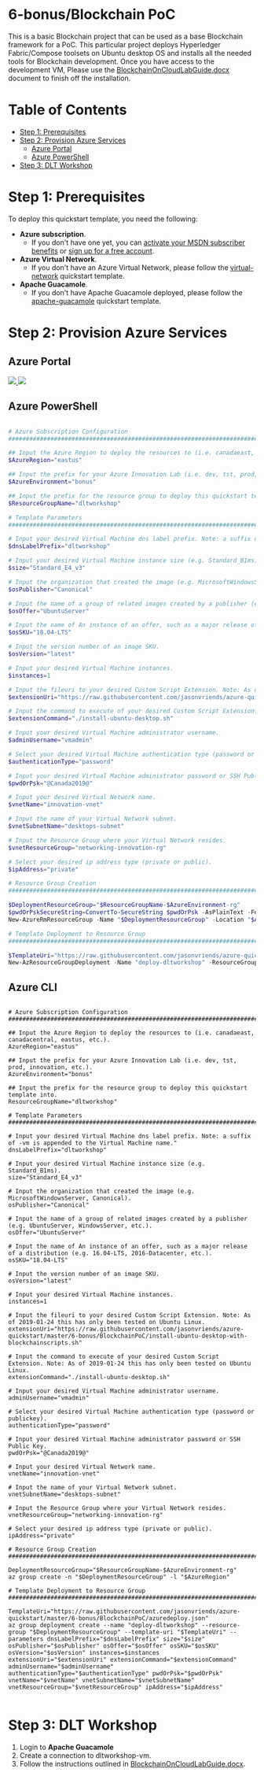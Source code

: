 # 6-bonus/Blockchain PoC

This is a basic Blockchain project that can be used as a base Blockchain framework for a PoC. This particular project deploys Hyperledger Fabric/Compose toolsets on Ubuntu desktop OS and installs all the needed tools for Blockchain development.  Once you have access to the development VM, Please use the <a href="https://raw.githubusercontent.com/jasonvriends/azure-quickstart/master/6-bonus/BlockchainPoC/BlockchainOnCloudLabGuide.docx">BlockchainOnCloudLabGuide.docx</a> document to finish off the installation. 

# Table of Contents

-   [Step 1: Prerequisites](#step-1-prerequisites)
-   [Step 2: Provision Azure Services](#step-2-provision-azure-services)
    -   [Azure Portal](#azure-portal)
    -   [Azure PowerShell](#azure-powershell)
-   [Step 3: DLT Workshop](#step-3-dlt-workshop)

# Step 1: Prerequisites

To deploy this quickstart template, you need the following:
* **Azure subscription**. 
  * If you don't have one yet, you can <a href="https://azure.microsoft.com/pricing/member-offers/msdn-benefits-details/">activate your MSDN subscriber benefits</a> or <a href="https://azure.microsoft.com/free">sign up for a free account</a>.
* **Azure Virtual Network**. 
  * If you don't have an Azure Virtual Network, please follow the <a href="https://github.com/jasonvriends/azure-quickstart/tree/master/2-virtual-network">virtual-network</a> quickstart template.
* **Apache Guacamole**. 
  * If you don't have Apache Guacamole deployed, please follow the <a href="https://github.com/jasonvriends/azure-quickstart/tree/master/4-apache-guacamole">apache-guacamole</a> quickstart template.

# Step 2: Provision Azure Services

## Azure Portal

<a href="https://portal.azure.com/#create/Microsoft.Template/uri/https%3A%2F%2Fraw.githubusercontent.com%2Fjasonvriends%2Fazure-quickstart%2Fmaster%2F6-bonus%2FBlockchainPoC%2Fazuredeploy.json" target="_blank">
    <img src="http://azuredeploy.net/deploybutton.png"/>
</a>
<a href="http://armviz.io/#/?load=https%3A%2F%2Fraw.githubusercontent.com%2Fjasonvriends%2Fazure-quickstart%2Fmaster%2F6-bonus%2FBlockchainPoC%2Fazuredeploy.json"  target="_blank">
    <img src="http://armviz.io/visualizebutton.png"/>
</a><br/>

## Azure PowerShell

```powershell

# Azure Subscription Configuration
##################################################################################################################

## Input the Azure Region to deploy the resources to (i.e. canadaeast, canadacentral, eastus, etc.).
$AzureRegion="eastus"

## Input the prefix for your Azure Innovation Lab (i.e. dev, tst, prod, innovation, etc.).
$AzureEnvironment="bonus"

## Input the prefix for the resource group to deploy this quickstart template into.
$ResourceGroupName="dltworkshop"

# Template Parameters
##################################################################################################################

# Input your desired Virtual Machine dns label prefix. Note: a suffix of -vm is appended to the Virtual Machine name."
$dnsLabelPrefix="dltworkshop"

# Input your desired Virtual Machine instance size (e.g. Standard_B1ms).
$size="Standard_E4_v3"

# Input the organization that created the image (e.g. MicrosoftWindowsServer, Canonical).
$osPublisher="Canonical"

# Input the name of a group of related images created by a publisher (e.g. UbuntuServer, WindowsServer, etc.).
$osOffer="UbuntuServer"

# Input the name of An instance of an offer, such as a major release of a distribution (e.g. 16.04-LTS, 2016-Datacenter, etc.).
$osSKU="18.04-LTS"

# Input the version number of an image SKU.
$osVersion="latest"

# Input your desired Virtual Machine instances.
$instances=1

# Input the fileuri to your desired Custom Script Extension. Note: As of 2019-01-24 this has only been tested on Ubuntu Linux.
$extensionUri="https://raw.githubusercontent.com/jasonvriends/azure-quickstart/master/6-bonus/BlockchainPoC/install-ubuntu-desktop-with-blockchainscripts.sh"

# Input the command to execute of your desired Custom Script Extension. Note: As of 2019-01-24 this has only been tested on Ubuntu Linux.
$extensionCommand="./install-ubuntu-desktop.sh"

# Input your desired Virtual Machine administrator username.
$adminUsername="vmadmin"

# Select your desired Virtual Machine authentication type (password or publickey).
$authenticationType="password"

# Input your desired Virtual Machine administrator password or SSH Public Key.
$pwdOrPsk="@Canada2019@"

# Input your desired Virtual Network name.
$vnetName="innovation-vnet"

# Input the name of your Virtual Network subnet.
$vnetSubnetName="desktops-subnet"

# Input the Resource Group where your Virtual Network resides.
$vnetResourceGroup="networking-innovation-rg"

# Select your desired ip address type (private or public).
$ipAddress="private"

# Resource Group Creation
##################################################################################################################

$DeploymentResourceGroup="$ResourceGroupName-$AzureEnvironment-rg"
$pwdOrPskSecureString=ConvertTo-SecureString $pwdOrPsk -AsPlainText -Force
New-AzureRmResourceGroup -Name "$DeploymentResourceGroup" -Location "$AzureRegion"

# Template Deployment to Resource Group
##################################################################################################################

$TemplateUri="https://raw.githubusercontent.com/jasonvriends/azure-quickstart/master/6-bonus/BlockchainPoC/azuredeploy.json"
New-AzResourceGroupDeployment -Name "deploy-dltworkshop" -ResourceGroupName "$DeploymentResourceGroup" -TemplateUri "$TemplateUri" -dnsLabelPrefix "$dnsLabelPrefix" -size "$size" -ospublisher "$osPublisher" -osOffer "$osOffer" -osSKU "$osSKU" -osVersion "$osVersion" -instances $instances -extensionUri "$extensionUri" -extensionCommand "$extensionCommand" -adminUsername "$adminUsername" -authenticationType "$authenticationType" -pwdOrPsk $pwdOrPskSecureString -vnetName "$vnetName" -vnetSubnetName "$vnetSubnetName" -vnetResourceGroup "$vnetResourceGroup" -ipAddress "$ipAddress"


```

## Azure CLI

```shell

# Azure Subscription Configuration
##################################################################################################################

## Input the Azure Region to deploy the resources to (i.e. canadaeast, canadacentral, eastus, etc.).
AzureRegion="eastus"

## Input the prefix for your Azure Innovation Lab (i.e. dev, tst, prod, innovation, etc.).
AzureEnvironment="bonus"

## Input the prefix for the resource group to deploy this quickstart template into.
ResourceGroupName="dltworkshop"

# Template Parameters
##################################################################################################################

# Input your desired Virtual Machine dns label prefix. Note: a suffix of -vm is appended to the Virtual Machine name."
dnsLabelPrefix="dltworkshop"

# Input your desired Virtual Machine instance size (e.g. Standard_B1ms).
size="Standard_E4_v3"

# Input the organization that created the image (e.g. MicrosoftWindowsServer, Canonical).
osPublisher="Canonical"

# Input the name of a group of related images created by a publisher (e.g. UbuntuServer, WindowsServer, etc.).
osOffer="UbuntuServer"

# Input the name of An instance of an offer, such as a major release of a distribution (e.g. 16.04-LTS, 2016-Datacenter, etc.).
osSKU="18.04-LTS"

# Input the version number of an image SKU.
osVersion="latest"

# Input your desired Virtual Machine instances.
instances=1

# Input the fileuri to your desired Custom Script Extension. Note: As of 2019-01-24 this has only been tested on Ubuntu Linux.
extensionUri="https://raw.githubusercontent.com/jasonvriends/azure-quickstart/master/6-bonus/BlockchainPoC/install-ubuntu-desktop-with-blockchainscripts.sh"

# Input the command to execute of your desired Custom Script Extension. Note: As of 2019-01-24 this has only been tested on Ubuntu Linux.
extensionCommand="./install-ubuntu-desktop.sh"

# Input your desired Virtual Machine administrator username.
adminUsername="vmadmin"

# Select your desired Virtual Machine authentication type (password or publickey).
authenticationType="password"

# Input your desired Virtual Machine administrator password or SSH Public Key.
pwdOrPsk="@Canada2019@"

# Input your desired Virtual Network name.
vnetName="innovation-vnet"

# Input the name of your Virtual Network subnet.
vnetSubnetName="desktops-subnet"

# Input the Resource Group where your Virtual Network resides.
vnetResourceGroup="networking-innovation-rg"

# Select your desired ip address type (private or public).
ipAddress="private"

# Resource Group Creation
##################################################################################################################

DeploymentResourceGroup="$ResourceGroupName-$AzureEnvironment-rg"
az group create -n "$DeploymentResourceGroup" -l "$AzureRegion"

# Template Deployment to Resource Group
##################################################################################################################

TemplateUri="https://raw.githubusercontent.com/jasonvriends/azure-quickstart/master/6-bonus/BlockchainPoC/azuredeploy.json"
az group deployment create --name "deploy-dltworkshop" --resource-group "$DeploymentResourceGroup" --template-uri "$TemplateUri" --parameters dnsLabelPrefix="$dnsLabelPrefix" size="$size" osPublisher="$osPublisher" osOffer="$osOffer" osSKU="$osSKU" osVersion="$osVersion" instances=$instances extensionUri="$extensionUri" extensionCommand="$extensionCommand" adminUsername="$adminUsername" authenticationType="$authenticationType" pwdOrPsk="$pwdOrPsk" vnetName="$vnetName" vnetSubnetName="$vnetSubnetName" vnetResourceGroup="$vnetResourceGroup" ipAddress="$ipAddress"


```

# Step 3: DLT Workshop

1. Login to **Apache Guacamole**
2. Create a connection to dltworkshop-vm.
3. Follow the instructions outlined in <a href="https://raw.githubusercontent.com/jasonvriends/azure-quickstart/master/6-bonus/BlockchainPoC/BlockchainOnCloudLabGuide.docx">BlockchainOnCloudLabGuide.docx</a>. 
